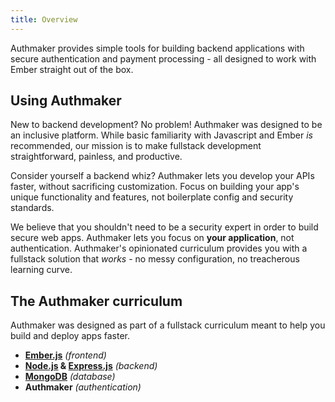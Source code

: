 ```yaml
---
title: Overview
---
```


Authmaker provides simple tools for building backend applications with secure authentication and payment processing - all designed to work with Ember straight out of the box.

## Using Authmaker

New to backend development? No problem! Authmaker was designed to be an inclusive platform. While basic familiarity with Javascript and Ember _is_ recommended, our mission is to make fullstack development straightforward, painless, and productive.

Consider yourself a backend whiz? Authmaker lets you develop your APIs faster, without sacrificing customization. Focus on building your app's unique functionality and features, not boilerplate config and security standards.

We believe that you shouldn't need to be a security expert in order to build secure web apps. Authmaker lets you focus on **your application**, not authentication. Authmaker's opinionated curriculum provides you with a fullstack solution that _works_ - no messy configuration, no treacherous learning curve.

## The Authmaker curriculum

Authmaker was designed as part of a fullstack curriculum meant to help you build and deploy apps faster.

- **[Ember.js](https://emberjs.com/)** _(frontend)_
- **[Node.js](https://nodejs.org/en/) & [Express.js](https://expressjs.com/)** _(backend)_
- **[MongoDB](https://docs.mongodb.com/)** _(database)_
- **Authmaker** _(authentication)_
